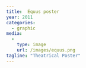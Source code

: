 ```yaml
---
title:  Equus poster
year: 2011
categories:
  - graphic
media:
  -
    type: image
    url: /images/equus.png
tagline: "Theatrical Poster"
---
```

